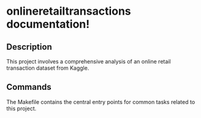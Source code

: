 # onlineretailtransactions documentation!

## Description

This project involves a comprehensive analysis of an online retail transaction dataset from Kaggle.

## Commands

The Makefile contains the central entry points for common tasks related to this project.

